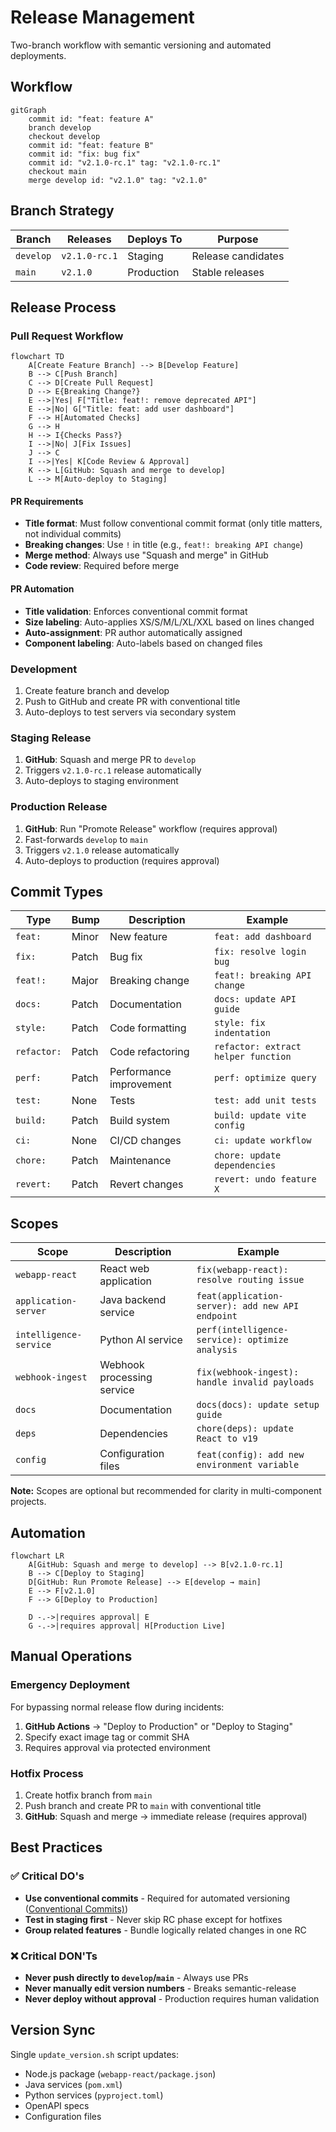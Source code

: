 # Release Management

Two-branch workflow with semantic versioning and automated deployments.

## Workflow

```mermaid
gitGraph
    commit id: "feat: feature A"
    branch develop
    checkout develop
    commit id: "feat: feature B"
    commit id: "fix: bug fix"
    commit id: "v2.1.0-rc.1" tag: "v2.1.0-rc.1"
    checkout main
    merge develop id: "v2.1.0" tag: "v2.1.0"
```

## Branch Strategy

| Branch    | Releases      | Deploys To | Purpose            |
| --------- | ------------- | ---------- | ------------------ |
| `develop` | `v2.1.0-rc.1` | Staging    | Release candidates |
| `main`    | `v2.1.0`      | Production | Stable releases    |

## Release Process

### Pull Request Workflow

```mermaid
flowchart TD
    A[Create Feature Branch] --> B[Develop Feature]
    B --> C[Push Branch]
    C --> D[Create Pull Request]
    D --> E{Breaking Change?}
    E -->|Yes| F["Title: feat!: remove deprecated API"]
    E -->|No| G["Title: feat: add user dashboard"]
    F --> H[Automated Checks]
    G --> H
    H --> I{Checks Pass?}
    I -->|No| J[Fix Issues]
    J --> C
    I -->|Yes| K[Code Review & Approval]
    K --> L[GitHub: Squash and merge to develop]
    L --> M[Auto-deploy to Staging]
```

#### PR Requirements
- **Title format**: Must follow conventional commit format (only title matters, not individual commits)
- **Breaking changes**: Use `!` in title (e.g., `feat!: breaking API change`)
- **Merge method**: Always use "Squash and merge" in GitHub
- **Code review**: Required before merge

#### PR Automation
- **Title validation**: Enforces conventional commit format
- **Size labeling**: Auto-applies XS/S/M/L/XL/XXL based on lines changed
- **Auto-assignment**: PR author automatically assigned
- **Component labeling**: Auto-labels based on changed files

### Development

1. Create feature branch and develop
2. Push to GitHub and create PR with conventional title
3. Auto-deploys to test servers via secondary system

### Staging Release

1. **GitHub**: Squash and merge PR to `develop`
2. Triggers `v2.1.0-rc.1` release automatically  
3. Auto-deploys to staging environment

### Production Release

1. **GitHub**: Run "Promote Release" workflow (requires approval)
2. Fast-forwards `develop` to `main`
3. Triggers `v2.1.0` release automatically
4. Auto-deploys to production (requires approval)

## Commit Types

| Type        | Bump  | Description             | Example                             |
| ----------- | ----- | ----------------------- | ----------------------------------- |
| `feat:`     | Minor | New feature             | `feat: add dashboard`               |
| `fix:`      | Patch | Bug fix                 | `fix: resolve login bug`            |
| `feat!:`    | Major | Breaking change         | `feat!: breaking API change`        |
| `docs:`     | Patch | Documentation           | `docs: update API guide`            |
| `style:`    | Patch | Code formatting         | `style: fix indentation`            |
| `refactor:` | Patch | Code refactoring        | `refactor: extract helper function` |
| `perf:`     | Patch | Performance improvement | `perf: optimize query`              |
| `test:`     | None  | Tests                   | `test: add unit tests`              |
| `build:`    | Patch | Build system            | `build: update vite config`      |
| `ci:`       | None  | CI/CD changes           | `ci: update workflow`               |
| `chore:`    | Patch | Maintenance             | `chore: update dependencies`        |
| `revert:`   | Patch | Revert changes          | `revert: undo feature X`            |

## Scopes

| Scope                  | Description                | Example                                          |
| ---------------------- | -------------------------- | ------------------------------------------------ |
| `webapp-react`         | React web application      | `fix(webapp-react): resolve routing issue`       |
| `application-server`   | Java backend service       | `feat(application-server): add new API endpoint` |
| `intelligence-service` | Python AI service          | `perf(intelligence-service): optimize analysis`  |
| `webhook-ingest`       | Webhook processing service | `fix(webhook-ingest): handle invalid payloads`   |
| `docs`                 | Documentation              | `docs(docs): update setup guide`                 |
| `deps`                 | Dependencies               | `chore(deps): update React to v19`               |
| `config`               | Configuration files        | `feat(config): add new environment variable`     |

**Note:** Scopes are optional but recommended for clarity in multi-component projects.

## Automation

```mermaid
flowchart LR
    A[GitHub: Squash and merge to develop] --> B[v2.1.0-rc.1]
    B --> C[Deploy to Staging]
    D[GitHub: Run Promote Release] --> E[develop → main]
    E --> F[v2.1.0]
    F --> G[Deploy to Production]

    D -.->|requires approval| E
    G -.->|requires approval| H[Production Live]
```

## Manual Operations

### Emergency Deployment

For bypassing normal release flow during incidents:

1. **GitHub Actions** → "Deploy to Production" or "Deploy to Staging"
2. Specify exact image tag or commit SHA
3. Requires approval via protected environment

### Hotfix Process

1. Create hotfix branch from `main`
2. Push branch and create PR to `main` with conventional title
3. **GitHub**: Squash and merge → immediate release (requires approval)

## Best Practices

### ✅ Critical DO's

- **Use conventional commits** - Required for automated versioning ([Conventional Commits)](https://www.conventionalcommits.org/en/v1.0.0/))
- **Test in staging first** - Never skip RC phase except for hotfixes
- **Group related features** - Bundle logically related changes in one RC

### ❌ Critical DON'Ts

- **Never push directly to `develop`/`main`** - Always use PRs
- **Never manually edit version numbers** - Breaks semantic-release
- **Never deploy without approval** - Production requires human validation

## Version Sync

Single `update_version.sh` script updates:

- Node.js package (`webapp-react/package.json`)
- Java services (`pom.xml`)
- Python services (`pyproject.toml`)
- OpenAPI specs
- Configuration files

